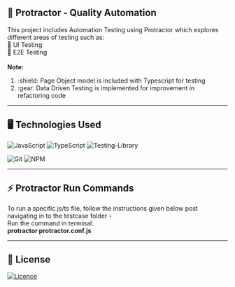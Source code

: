 ## :nazar_amulet: Protractor - Quality Automation

This project includes Automation Testing using Protractor which explores different areas of testing such as:
<br>
:rocket: UI Testing
<br>
:jigsaw: E2E Testing
<br>
<br>
<strong>Note:</strong>
<ol>
<li>:shield: Page Object model is included with Typescript for testing</li>
<li>:gear: Data Driven Testing is implemented for improvement in refactoring code</li>
</ol>
<hr>

## :desktop_computer: Technologies Used

![JavaScript](https://img.shields.io/badge/javascript-%23323330.svg?style=for-the-badge&logo=javascript&logoColor=%23F7DF1E)
![TypeScript](https://img.shields.io/badge/typescript-%23007ACC.svg?style=for-the-badge&logo=typescript&logoColor=white)
![Testing-Library](https://img.shields.io/badge/-Protractor-%23E33332?style=for-the-badge&logo=testing-library&logoColor=white)
<br>

![Git](https://img.shields.io/badge/git-%23F05033.svg?style=for-the-badge&logo=git&logoColor=white)
![NPM](https://img.shields.io/badge/NPM-%23000000.svg?style=for-the-badge&logo=npm&logoColor=white)
<br>
<hr>

## :zap: Protractor Run Commands

To run a specific js/ts file, follow the instructions given below post navigating in to the testcase folder - 
<br />
Run the command in terminal: 
<br />
<strong>protractor protractor.conf.js</strong>
<br />
<hr>

## :briefcase: License

[![Licence](https://img.shields.io/github/license/Ileriayo/markdown-badges?style=for-the-badge)](./LICENSE)
